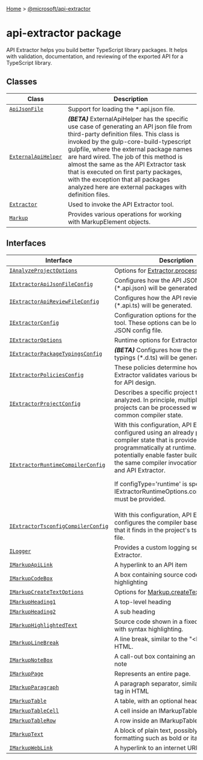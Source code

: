 [Home](./index) &gt; [@microsoft/api-extractor](./api-extractor.md)

# api-extractor package

API Extractor helps you build better TypeScript library packages. It helps with validation, documentation, and reviewing of the exported API for a TypeScript library.

## Classes

|  Class | Description |
|  --- | --- |
|  [`ApiJsonFile`](./api-extractor.apijsonfile.md) | Support for loading the \*.api.json file. |
|  [`ExternalApiHelper`](./api-extractor.externalapihelper.md) | **_(BETA)_** ExternalApiHelper has the specific use case of generating an API json file from third-party definition files. This class is invoked by the gulp-core-build-typescript gulpfile, where the external package names are hard wired. The job of this method is almost the same as the API Extractor task that is executed on first party packages, with the exception that all packages analyzed here are external packages with definition files. |
|  [`Extractor`](./api-extractor.extractor.md) | Used to invoke the API Extractor tool. |
|  [`Markup`](./api-extractor.markup.md) | Provides various operations for working with MarkupElement objects. |

## Interfaces

|  Interface | Description |
|  --- | --- |
|  [`IAnalyzeProjectOptions`](./api-extractor.ianalyzeprojectoptions.md) | Options for [Extractor.processProject](./api-extractor.extractor.processproject.md)<!-- -->. |
|  [`IExtractorApiJsonFileConfig`](./api-extractor.iextractorapijsonfileconfig.md) | Configures how the API JSON files (\*.api.json) will be generated. |
|  [`IExtractorApiReviewFileConfig`](./api-extractor.iextractorapireviewfileconfig.md) | Configures how the API review files (\*.api.ts) will be generated. |
|  [`IExtractorConfig`](./api-extractor.iextractorconfig.md) | Configuration options for the API Extractor tool. These options can be loaded from a JSON config file. |
|  [`IExtractorOptions`](./api-extractor.iextractoroptions.md) | Runtime options for Extractor. |
|  [`IExtractorPackageTypingsConfig`](./api-extractor.iextractorpackagetypingsconfig.md) | **_(BETA)_** Configures how the package typings (\*.d.ts) will be generated. |
|  [`IExtractorPoliciesConfig`](./api-extractor.iextractorpoliciesconfig.md) | These policies determine how API Extractor validates various best practices for API design. |
|  [`IExtractorProjectConfig`](./api-extractor.iextractorprojectconfig.md) | Describes a specific project that will be analyzed. In principle, multiple individual projects can be processed while reusing a common compiler state. |
|  [`IExtractorRuntimeCompilerConfig`](./api-extractor.iextractorruntimecompilerconfig.md) | With this configuration, API Extractor is configured using an already prepared compiler state that is provided programmatically at runtime. This can potentially enable faster builds, by reusing the same compiler invocation for tsc, tslint, and API Extractor.<p/><!-- -->If configType='runtime' is specified, then IExtractorRuntimeOptions.compilerProgram must be provided. |
|  [`IExtractorTsconfigCompilerConfig`](./api-extractor.iextractortsconfigcompilerconfig.md) | With this configuration, API Extractor configures the compiler based on settings that it finds in the project's tsconfig.json file. |
|  [`ILogger`](./api-extractor.ilogger.md) | Provides a custom logging service to API Extractor. |
|  [`IMarkupApiLink`](./api-extractor.imarkupapilink.md) | A hyperlink to an API item |
|  [`IMarkupCodeBox`](./api-extractor.imarkupcodebox.md) | A box containing source code with syntax highlighting |
|  [`IMarkupCreateTextOptions`](./api-extractor.imarkupcreatetextoptions.md) | Options for [Markup.createTextElements](./api-extractor.markup.createtextelements.md) |
|  [`IMarkupHeading1`](./api-extractor.imarkupheading1.md) | A top-level heading |
|  [`IMarkupHeading2`](./api-extractor.imarkupheading2.md) | A sub heading |
|  [`IMarkupHighlightedText`](./api-extractor.imarkuphighlightedtext.md) | Source code shown in a fixed-width font, with syntax highlighting. |
|  [`IMarkupLineBreak`](./api-extractor.imarkuplinebreak.md) | A line break, similar to the "&lt;br&gt;" tag in HTML. |
|  [`IMarkupNoteBox`](./api-extractor.imarkupnotebox.md) | A call-out box containing an informational note |
|  [`IMarkupPage`](./api-extractor.imarkuppage.md) | Represents an entire page. |
|  [`IMarkupParagraph`](./api-extractor.imarkupparagraph.md) | A paragraph separator, similar to the "&lt;p&gt;" tag in HTML |
|  [`IMarkupTable`](./api-extractor.imarkuptable.md) | A table, with an optional header row |
|  [`IMarkupTableCell`](./api-extractor.imarkuptablecell.md) | A cell inside an IMarkupTableRow element. |
|  [`IMarkupTableRow`](./api-extractor.imarkuptablerow.md) | A row inside an IMarkupTable element. |
|  [`IMarkupText`](./api-extractor.imarkuptext.md) | A block of plain text, possibly with simple formatting such as bold or italics. |
|  [`IMarkupWebLink`](./api-extractor.imarkupweblink.md) | A hyperlink to an internet URL |

